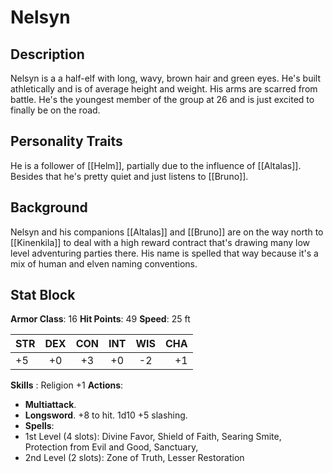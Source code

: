 # Nelsyn
## Description
Nelsyn is a a half-elf with long, wavy, brown hair and green eyes. He's built athletically and is of average height and weight. His arms are scarred from battle. He's the youngest member of the group at 26 and is just excited to finally be on the road.
  
## Personality Traits
He is a follower of [[Helm]], partially due to the influence of [[Altalas]]. Besides that he's pretty quiet and just listens to [[Bruno]]. 

## Background
Nelsyn and his companions [[Altalas]] and [[Bruno]] are on the way north to [[Kinenkila]] to deal with a high reward contract that's drawing many low level adventuring parties there. His name is spelled that way because it's a mix of human and elven naming conventions. 

## Stat Block
**Armor Class**: 16
**Hit Points**: 49
**Speed**: 25 ft

| STR | DEX | CON | INT | WIS | CHA |
| :--- | :---:  | :---: | :---: | :---: | ---: |
| +5 | +0 | +3 | +0 | -2 | +1 |

**Skills** : Religion +1
**Actions**: 
- **Multiattack**.
- **Longsword**. +8 to hit. 1d10 +5 slashing.
- **Spells**:
- 1st Level (4 slots): Divine Favor, Shield of Faith, Searing Smite, Protection from Evil and Good, Sanctuary, 
- 2nd Level (2 slots): Zone of Truth, Lesser Restoration
